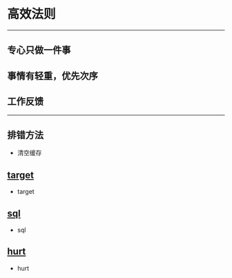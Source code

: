 # 高效法则
-------------------------

## 专心只做一件事

## 事情有轻重，优先次序

## 工作反馈

-------------------------

## 排错方法

 - 清空缓存

## [target](target.html)

* target


## [sql](sql.html)

* sql

## [hurt](hurt.html)

* hurt